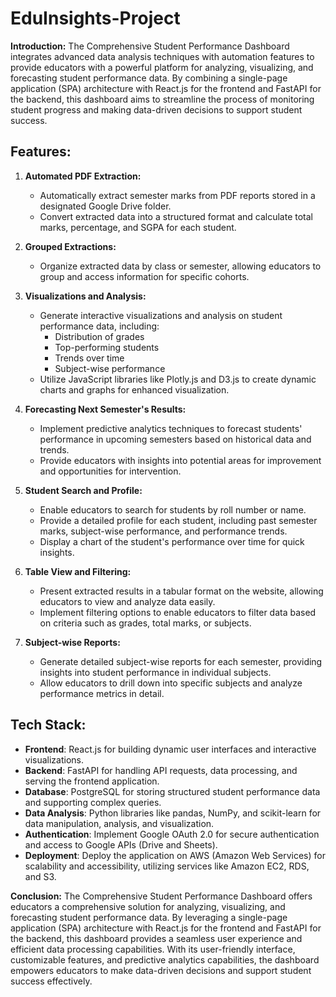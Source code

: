 # EduInsights-Project
**Introduction:** The Comprehensive Student Performance Dashboard integrates advanced data analysis techniques with automation features to provide educators with a powerful platform for analyzing, visualizing, and forecasting student performance data. By combining a single-page application (SPA) architecture with React.js for the frontend and FastAPI for the backend, this dashboard aims to streamline the process of monitoring student progress and making data-driven decisions to support student success.

## **Features:**

1. **Automated PDF Extraction:**
    
    - Automatically extract semester marks from PDF reports stored in a designated Google Drive folder.
    - Convert extracted data into a structured format and calculate total marks, percentage, and SGPA for each student.
2. **Grouped Extractions:**
    
    - Organize extracted data by class or semester, allowing educators to group and access information for specific cohorts.
3. **Visualizations and Analysis:**
    
    - Generate interactive visualizations and analysis on student performance data, including:
        - Distribution of grades
        - Top-performing students
        - Trends over time
        - Subject-wise performance
    - Utilize JavaScript libraries like Plotly.js and D3.js to create dynamic charts and graphs for enhanced visualization.
4. **Forecasting Next Semester's Results:**
    
    - Implement predictive analytics techniques to forecast students' performance in upcoming semesters based on historical data and trends.
    - Provide educators with insights into potential areas for improvement and opportunities for intervention.
5. **Student Search and Profile:**
    
    - Enable educators to search for students by roll number or name.
    - Provide a detailed profile for each student, including past semester marks, subject-wise performance, and performance trends.
    - Display a chart of the student's performance over time for quick insights.
6. **Table View and Filtering:**
    
    - Present extracted results in a tabular format on the website, allowing educators to view and analyze data easily.
    - Implement filtering options to enable educators to filter data based on criteria such as grades, total marks, or subjects.
7. **Subject-wise Reports:**
    
    - Generate detailed subject-wise reports for each semester, providing insights into student performance in individual subjects.
    - Allow educators to drill down into specific subjects and analyze performance metrics in detail.

## **Tech Stack:**

- **Frontend**: React.js for building dynamic user interfaces and interactive visualizations.
- **Backend**: FastAPI for handling API requests, data processing, and serving the frontend application.
- **Database**: PostgreSQL for storing structured student performance data and supporting complex queries.
- **Data Analysis**: Python libraries like pandas, NumPy, and scikit-learn for data manipulation, analysis, and visualization.
- **Authentication**: Implement Google OAuth 2.0 for secure authentication and access to Google APIs (Drive and Sheets).
- **Deployment**: Deploy the application on AWS (Amazon Web Services) for scalability and accessibility, utilizing services like Amazon EC2, RDS, and S3.

**Conclusion:** The Comprehensive Student Performance Dashboard offers educators a comprehensive solution for analyzing, visualizing, and forecasting student performance data. By leveraging a single-page application (SPA) architecture with React.js for the frontend and FastAPI for the backend, this dashboard provides a seamless user experience and efficient data processing capabilities. With its user-friendly interface, customizable features, and predictive analytics capabilities, the dashboard empowers educators to make data-driven decisions and support student success effectively.

